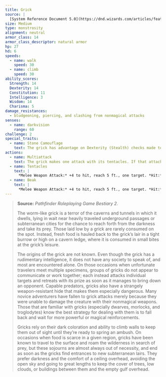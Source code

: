 ```yaml
---
title: Grick
source: |
  [System Reference Document 5.0](https://dnd.wizards.com/articles/features/systems-reference-document-srd)
size: Medium
type: monstrosity
alignment: neutral
armor_class: 14
armor_class_descriptor: natural armor
hp: 27
hd: 6
speeds:
  - name: walk
    speed: 30
  - name: climb
    speed: 30
ability_scores:
  Strength: 14
  Dexterity: 14
  Constitution: 11
  Intelligence: 3
  Wisdom: 14
  Charisma: 5
damage_resistances:
  - bludgeoning, piercing, and slashing from nonmagical attacks
senses:
  - name: darkvision
    range: 60
challenge: 2
special_traits:
  - name: Stone Camouflage
    text: The grick has advantage on Dexterity (Stealth) checks made to hide in rocky terrain.
actions:
  - name: Multiattack
    text: The grick makes one attack with its tentacles. If that attack hits, the grick can make one beak attack against the same target.
  - name: Tentacles
    text: |
      *Melee Weapon Attack:* +4 to hit, reach 5 ft., one target. *Hit:* 9 (2d6 + 2) slashing damage.
  - name: Beak
    text: |
      *Melee Weapon Attack:* +4 to hit, reach 5 ft., one target. *Hit:* 5 (1d6 + 2) piercing damage.
---
```


> **Source:** *Pathfinder Roleplaying Game Bestiary 2*.
>
> The worm-like grick is a terror of the caverns and tunnels in which it dwells, lying in wait near heavily traveled underground passages or subterranean cities for the chance to reach forth from the darkness and take its prey. Those laid low by a grick are rarely consumed on the spot. Instead, fresh food is hauled back to the grick’s lair in a tight burrow or high on a cavern ledge, where it is consumed in small bites at the grick’s leisure.
>
> The origins of the grick are not known. Even though the grick has a rudimentary intelligence, it does not have any society to speak of, and most are encountered alone. On those occasions when unfortunate travelers meet multiple specimens, groups of gricks do not appear to communicate or work together; each instead attacks individual targets and retreats with its prize as soon as it manages to bring down an opponent. Capable predators, gricks also have a strangely weapon-resistant hide that makes them especially dangerous. Many novice adventurers have fallen to grick attacks merely because they were unable to damage the creature with their nonmagical weapons. Those that are familiar with gricks (especially dwarves, morlocks, and troglodytes) know the best strategy for dealing with them is to fall back and wait for more powerful or magical reinforcements.
>
> Gricks rely on their dark coloration and ability to climb walls to keep them out of sight until they’re ready to spring an ambush. On occasions when food is scarce in a given region, gricks have been known to travel to the surface and roam the wilderness in search of prey, but these sojourns are almost always out of necessity, and end as soon as the gricks find entrances to new subterranean lairs. They prefer darkness and the comfort of a ceiling overhead, avoiding the open sky and going to great lengths to keep the cover of trees, low clouds, or buildings between them and the empty gulf overhead.
